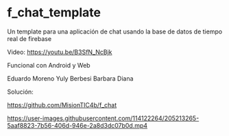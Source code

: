 # f_chat_template

Un template para una aplicación de chat usando la base de datos de tiempo real de firebase

Video: https://youtu.be/B3SfN_NcBjk

Funcional con Android y Web

Eduardo Moreno
Yuly Berbesi
Barbara
Diana

Solución:

https://github.com/MisionTIC4b/f_chat

https://user-images.githubusercontent.com/114122264/205213265-5aaf8823-7b56-406d-946e-2a8d3dc07b0d.mp4
